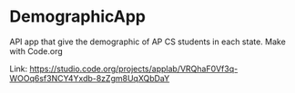 # DemographicApp
API app that give the demographic of AP CS students in each state. Make with Code.org

Link: https://studio.code.org/projects/applab/VRQhaF0Vf3q-WOOq6sf3NCY4Yxdb-8zZgm8UqXQbDaY
